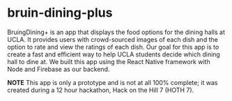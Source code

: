 # bruin-dining-plus
BruingDining+ is an app that displays the food options for the dining halls at UCLA. It provides users with crowd-sourced images of each dish 
and the option to rate and view the ratings of each dish. Our goal for this app is to create a fast and efficient way to help UCLA students decide
which dining hall to dine at. We built this app using the React Native framework with Node and Firebase as our backend. 

**NOTE** This app is only a prototype and is not at all 100% complete; it was created during a 12 hour hackathon, Hack on the Hill 7 (HOTH 7).
